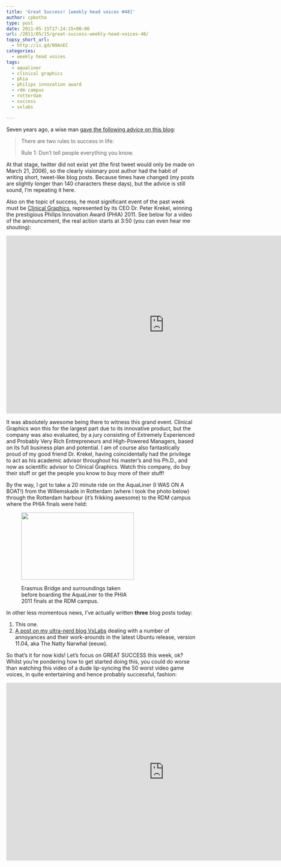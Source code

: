 ```yaml
---
title: 'Great Success! [weekly head voices #48]'
author: cpbotha
type: post
date: 2011-05-15T17:24:15+00:00
url: /2011/05/15/great-success-weekly-head-voices-48/
topsy_short_url:
  - http://is.gd/N9AnEC
categories:
  - weekly head voices
tags:
  - aqualiner
  - clinical graphics
  - phia
  - philips innovation award
  - rdm campus
  - rotterdam
  - success
  - vxlabs

---
```

Seven years ago, a wise man [gave the following advice on this blog][1]:

> There are two rules to success in life:
> 
> Rule 1: Don’t tell people everything you know.

At that stage, twitter did not exist yet (the first tweet would only be made on March 21, 2006), so the clearly visionary post author had the habit of writing short, tweet-like blog posts. Because times have changed (my posts are slightly longer than 140 characters these days), but the advice is still sound, I&#8217;m repeating it here.

Also on the topic of success, he most significant event of the past week must be [Clinical Graphics][2], represented by its CEO Dr. Peter Krekel, winning the prestigious Philips Innovation Award (PHIA) 2011. See below for a video of the announcement, the real action starts at 3:50 (you can even hear me shouting):

<div class="jetpack-video-wrapper">
  <span class="embed-youtube" style="text-align:center; display: block;"><iframe class='youtube-player' type='text/html' width='840' height='473' src='https://www.youtube.com/embed/0TEkWyaWWc0?version=3&#038;rel=1&#038;fs=1&#038;autohide=2&#038;showsearch=0&#038;showinfo=1&#038;iv_load_policy=1&#038;wmode=transparent' allowfullscreen='true' style='border:0;'></iframe></span>
</div>

It was absolutely awesome being there to witness this grand event. Clinical Graphics won this for the largest part due to its innovative product, but the company was also evaluated, by a jury consisting of Extremely Experienced and Probably Very Rich Entrepreneurs and High-Powered Managers, based on its full business plan and potential. I am of course also fantastically proud of my good friend Dr. Krekel, having coincidentally had the privilege to act as his academic advisor throughout his master&#8217;s and his Ph.D., and now as scientific advisor to Clinical Graphics. Watch this company, do buy their stuff or get the people you know to buy more of their stuff!

By the way, I got to take a 20 minute ride on the AquaLiner (I WAS ON A BOAT!) from the Willemskade in Rotterdam (where I took the photo below) through the Rotterdam harbour (it&#8217;s frikking awesome) to the RDM campus where the PHIA finals were held:<figure id="attachment_1369" aria-describedby="caption-attachment-1369" style="width: 300px" class="wp-caption aligncenter"><a href="http://cpbotha.net/wp-content/uploads/2011/05/erasmus_bridge_20110513.jpg" data-rel="lightbox-image-0" data-rl_title="" data-rl_caption="" title="">

<img data-attachment-id="1369" data-permalink="https://cpbotha.net/2011/05/15/great-success-weekly-head-voices-48/erasmus_bridge_20110513/" data-orig-file="https://cpbotha.net/wp-content/uploads/2011/05/erasmus_bridge_20110513.jpg" data-orig-size="1280,766" data-comments-opened="1" data-image-meta="{&quot;aperture&quot;:&quot;0&quot;,&quot;credit&quot;:&quot;&quot;,&quot;camera&quot;:&quot;HTC Vision&quot;,&quot;caption&quot;:&quot;&quot;,&quot;created_timestamp&quot;:&quot;1305231593&quot;,&quot;copyright&quot;:&quot;&quot;,&quot;focal_length&quot;:&quot;3.53&quot;,&quot;iso&quot;:&quot;75&quot;,&quot;shutter_speed&quot;:&quot;0&quot;,&quot;title&quot;:&quot;&quot;}" data-image-title="erasmus_bridge_20110513" data-image-description="" data-medium-file="https://cpbotha.net/wp-content/uploads/2011/05/erasmus_bridge_20110513-300x179.jpg" data-large-file="https://cpbotha.net/wp-content/uploads/2011/05/erasmus_bridge_20110513-1024x612.jpg" class="size-medium wp-image-1369" title="erasmus_bridge_20110513" src="http://cpbotha.net/wp-content/uploads/2011/05/erasmus_bridge_20110513-300x179.jpg" alt="" width="300" height="179" srcset="https://cpbotha.net/wp-content/uploads/2011/05/erasmus_bridge_20110513-300x179.jpg 300w, https://cpbotha.net/wp-content/uploads/2011/05/erasmus_bridge_20110513-1024x612.jpg 1024w, https://cpbotha.net/wp-content/uploads/2011/05/erasmus_bridge_20110513.jpg 1280w" sizes="(max-width: 300px) 85vw, 300px" /></a><figcaption id="caption-attachment-1369" class="wp-caption-text">Erasmus Bridge and surroundings taken before boarding the AquaLiner to the PHIA 2011 finals at the RDM campus.</figcaption></figure> 

In other less momentous news, I&#8217;ve actually written **three** blog posts today:

  1. This one.
  2. [A post on my ultra-nerd blog VxLabs][3] dealing with a number of annoyances and their work-arounds in the latest Ubuntu release, version 11.04, aka The Natty Narwhal (eeuw).

So that&#8217;s it for now kids! Let&#8217;s focus on GREAT SUCCESS this week, ok? Whilst you&#8217;re pondering how to get started doing this, you could do worse than watching this video of a dude lip-syncing the 50 worst video game voices, in quite entertaining and hence probably successful, fashion:

<div class="jetpack-video-wrapper">
  <span class="embed-youtube" style="text-align:center; display: block;"><iframe class='youtube-player' type='text/html' width='840' height='473' src='https://www.youtube.com/embed/R_bx_9QYt7k?version=3&#038;rel=1&#038;fs=1&#038;autohide=2&#038;showsearch=0&#038;showinfo=1&#038;iv_load_policy=1&#038;wmode=transparent' allowfullscreen='true' style='border:0;'></iframe></span>
</div>

 [1]: /2004/05/20/the-two-rules-to-success-in-life/
 [2]: http://www.clinicalgraphics.com/ "Clinical Graphics website"
 [3]: http://vxlabs.com/2011/05/15/ubuntu-11-04-natty-narwhal-annoyances-dell-e6410-with-nvs-3100m-gpu/ "ubuntu 11.04 annoyances post on VxLabs."
